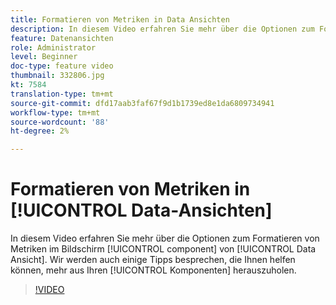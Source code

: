 ```yaml
---
title: Formatieren von Metriken in Data Ansichten
description: In diesem Video erfahren Sie mehr über die Optionen zum Formatieren von Metriken im Komponentenbildschirm der Konfiguration der Data Ansicht. Wir werden auch einige Tipps besprechen, die Ihnen helfen, mehr aus Ihren Komponenten herauszuholen.
feature: Datenansichten
role: Administrator
level: Beginner
doc-type: feature video
thumbnail: 332806.jpg
kt: 7584
translation-type: tm+mt
source-git-commit: dfd17aab3faf67f9d1b1739ed8e1da6809734941
workflow-type: tm+mt
source-wordcount: '88'
ht-degree: 2%

---
```



# Formatieren von Metriken in [!UICONTROL Data-Ansichten]

In diesem Video erfahren Sie mehr über die Optionen zum Formatieren von Metriken im Bildschirm [!UICONTROL component] von [!UICONTROL Data Ansicht]. Wir werden auch einige Tipps besprechen, die Ihnen helfen können, mehr aus Ihren [!UICONTROL Komponenten] herauszuholen.

>[!VIDEO](https://video.tv.adobe.com/v/332806/?quality=12&learn=on)
